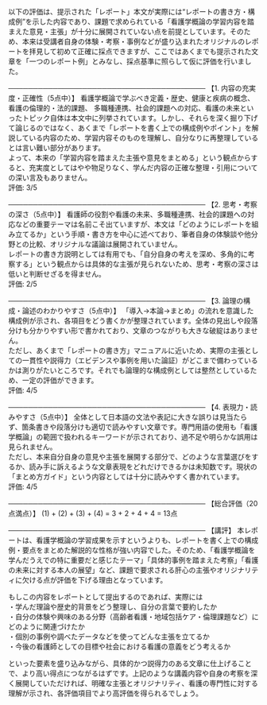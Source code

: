以下の評価は、提示された「レポート」本文が実際には“レポートの書き方・構成例”を示した内容であり、課題で求められている「看護学概論の学習内容を踏まえた意見・主張」が十分に展開されていない点を前提としています。そのため、本来は受講者自身の体験・考察・事例などが盛り込まれたオリジナルのレポートを拝見して初めて正確に採点できますが、ここではあくまでも提示された文章を「一つのレポート例」とみなし、採点基準に照らして仮に評価を行いました。

────────────────────────────────────────
【1. 内容の充実度・正確性（5点中）】
看護学概論で学ぶべき定義・歴史、健康と疾病の概念、看護の倫理的・法的課題、 多職種連携、社会的課題への対応、看護の未来といったトピック自体は本文中に列挙されています。しかし、それらを深く掘り下げて論じるのではなく、あくまで「レポートを書く上での構成例やポイント」を解説している内容のため、学習内容そのものを理解し、自分なりに再整理しているとは言い難い部分があります。  
よって、本来の「学習内容を踏まえた主張や意見をまとめる」という観点からすると、充実度としてはやや物足りなく、学んだ内容の正確な整理・引用についての深い言及もありません。  
評価: 3/5

────────────────────────────────────────
【2. 思考・考察の深さ（5点中）】
看護師の役割や看護の未来、多職種連携、社会的課題への対応などの重要テーマは名前こそ出ていますが、本文は「どのようにレポートを組み立てるか」という手順・書き方を中心に述べており、筆者自身の体験談や他分野との比較、オリジナルな議論は展開されていません。  
レポートの書き方説明としては有用でも、「自分自身の考えを深め、多角的に考察する」という観点からは具体的な主張が見られないため、思考・考察の深さは低いと判断せざるを得ません。  
評価: 2/5

────────────────────────────────────────
【3. 論理の構成・論述のわかりやすさ（5点中）】
「導入→本論→まとめ」の流れを意識した構成例が示され、各項目をどう書くかが整理されています。全体の見出しや段落分けも分かりやすい形で書かれており、文章のつながりも大きな破綻はありません。  
ただし、あくまで「レポートの書き方」マニュアルに近いため、実際の主張としての一貫性や説得力（エビデンスや事例を用いた論証）がどこまで備わっているかは測りがたいところです。それでも論理的な構成例としては整然としているため、一定の評価ができます。  
評価: 4/5

────────────────────────────────────────
【4. 表現力・読みやすさ（5点中）】
全体として日本語の文法や表記に大きな誤りは見当たらず、箇条書きや段落分けも適切で読みやすい文章です。専門用語の使用も「看護学概論」の範囲で扱われるキーワードが示されており、過不足や明らかな誤用は見られません。  
ただし、本来自分自身の意見や主張を展開する部分で、どのような言葉選びをするか、読み手に訴えるような文章表現をどれだけできるかは未知数です。現状の「まとめ方ガイド」という内容としては十分に読みやすく書かれています。  
評価: 4/5

────────────────────────────────────────
【総合評価（20点満点）】
(1) + (2) + (3) + (4) = 3 + 2 + 4 + 4 = 13点

────────────────────────────────────────
【講評】
本レポートは、看護学概論の学習成果を示すというよりも、レポートを書く上での構成例・要点をまとめた解説的な性格が強い内容でした。そのため、「看護学概論を学んだうえでの特に重要だと感じたテーマ」「具体的事例を踏まえた考察」「看護の未来に対する本人の展望」など、課題で要求される肝心の主張やオリジナリティに欠ける点が評価を下げる理由となっています。

もしこの内容をレポートとして提出するのであれば、実際には  
・学んだ理論や歴史的背景をどう整理し、自分の言葉で要約したか  
・自分の体験や興味のある分野（高齢者看護・地域包括ケア・倫理課題など）にどのように関連づけたか  
・個別の事例や調べたデータなどを使ってどんな主張を立てるか  
・今後の看護師としての目標や社会における看護の意義をどう考えるか  

といった要素を盛り込みながら、具体的かつ説得力のある文章に仕上げることで、より高い得点につながるはずです。上記のような講義内容や自身の考察を深く展開していただければ、明確な主張とオリジナリティ、看護の専門性に対する理解が示され、各評価項目でより高評価を得られるでしょう。